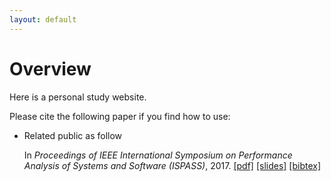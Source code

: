 ```yaml
---
layout: default
---
```


# Overview

Here is a personal study website.  

Please cite the following paper if you find how to use:

- Related public as follow

  In *Proceedings of IEEE International Symposium on Performance Analysis of Systems and Software (ISPASS)*, 2017.
  [\[pdf\]](/assets/ispass17.pdf)
  [\[slides\]](/assets/ispass17.pptx)
  [\[bibtex\]](/assets/ispass17.bib)

